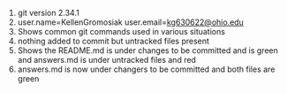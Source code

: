 1. git version 2.34.1
2. user.name=KellenGromosiak user.email=kg630622@ohio.edu
3. Shows common git commands used in various situations
4. nothing added to commit but untracked files present
5. Shows the README.md is under changes to be committed and is green and answers.md is under untracked files and red
6. answers.md is now under changers to be committed and both files are green